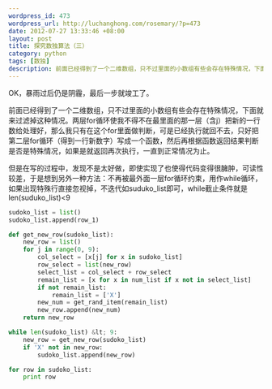 ```yaml
--- 
wordpress_id: 473
wordpress_url: http://luchanghong.com/rosemary/?p=473
date: 2012-07-27 13:33:46 +08:00
layout: post
title: 探究数独算法（三）
category: python
tags: [数独]
description: 前面已经得到了一个二维数组，只不过里面的小数组有些会存在特殊情况，下面就来过滤掉这种情况得到最终的数据结构。
---
```

OK，暴雨过后仍是阴霾，最后一步就竣工了。

前面已经得到了一个二维数组，只不过里面的小数组有些会存在特殊情况，下面就来过滤掉这种情况。两层for循环使我不得不在最里面的那一层（含j）把新的一行数给处理好，那么我只有在这个for里面做判断，可是已经执行就回不去，只好把第二层for循环（得到一行新数字）写成一个函数，然后再根据函数返回结果判断是否是特殊情况，如果是就返回再次执行，一直到正常情况为止。

但是在写的过程中，发现不是太好做，即使实现了也使得代码变得很臃肿，可读性较差，于是想到另外一种方法：不再被最外面一层for循环约束，用作while循环，如果出现特殊行直接忽视掉，不迭代如suduko_list即可，while截止条件就是len(suduko_list)&lt;9

```python
sudoko_list = list()
sudoko_list.append(row_1)

def get_new_row(sudoko_list):
    new_row = list()
    for j in range(0, 9): 
        col_select = [x[j] for x in sudoko_list]
        row_select = list(new_row)
        select_list = col_select + row_select
        remain_list = [x for x in num_list if x not in select_list]
        if not remain_list:
            remain_list = ['X']
        new_num = get_rand_item(remain_list)
        new_row.append(new_num)
    return new_row

while len(sudoko_list) &lt; 9:
    new_row = get_new_row(sudoko_list)
    if 'X' not in new_row:
        sudoko_list.append(new_row)

for row in sudoko_list:
    print row
```
